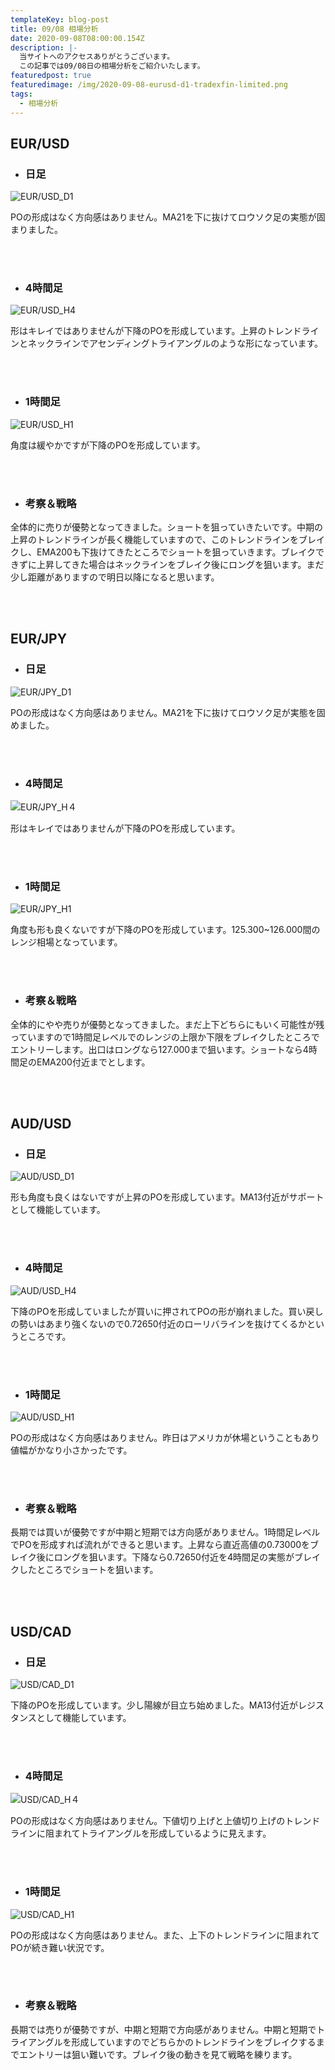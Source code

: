 ```yaml
---
templateKey: blog-post
title: 09/08 相場分析
date: 2020-09-08T08:00:00.154Z
description: |-
  当サイトへのアクセスありがとうございます。
  この記事では09/08日の相場分析をご紹介いたします。
featuredpost: true
featuredimage: /img/2020-09-08-eurusd-d1-tradexfin-limited.png
tags:
  - 相場分析
---
```

## EUR/USD

* ### 日足

![EUR/USD_D1](/img/2020-09-08-eurusd-d1-tradexfin-limited.png)

POの形成はなく方向感はありません。MA21を下に抜けてロウソク足の実態が固まりました。

<br>
<br>

* ### 4時間足

![EUR/USD_H4](/img/2020-09-08-eurusd-h4-tradexfin-limited.png)

形はキレイではありませんが下降のPOを形成しています。上昇のトレンドラインとネックラインでアセンディングトライアングルのような形になっています。

<br>
<br>

* ### 1時間足

![EUR/USD_H1](/img/2020-09-08-eurusd-h1-tradexfin-limited.png)

角度は緩やかですが下降のPOを形成しています。

<br>
<br>

* ### 考察＆戦略

全体的に売りが優勢となってきました。ショートを狙っていきたいです。中期の上昇のトレンドラインが長く機能していますので、このトレンドラインをブレイクし、EMA200も下抜けてきたところでショートを狙っていきます。ブレイクできずに上昇してきた場合はネックラインをブレイク後にロングを狙います。まだ少し距離がありますので明日以降になると思います。

<br>
<br>

## EUR/JPY

* ### 日足

![EUR/JPY_D1](/img/2020-09-08-eurjpy-d1-tradexfin-limited.png)

POの形成はなく方向感はありません。MA21を下に抜けてロウソク足が実態を固めました。

<br>
<br>

* ### 4時間足

![EUR/JPY_H４](/img/2020-09-08-eurjpy-h4-tradexfin-limited.png)

形はキレイではありませんが下降のPOを形成しています。

<br>
<br>

* ### 1時間足

![EUR/JPY_H1](/img/2020-09-08-eurjpy-h1-tradexfin-limited.png)

角度も形も良くないですが下降のPOを形成しています。125.300~126.000間のレンジ相場となっています。

<br>
<br>

* ### 考察＆戦略

全体的にやや売りが優勢となってきました。まだ上下どちらにもいく可能性が残っていますので1時間足レベルでのレンジの上限か下限をブレイクしたところでエントリーします。出口はロングなら127.000まで狙います。ショートなら4時間足のEMA200付近までとします。

<br>
<br>

## AUD/USD

* ### 日足

![AUD/USD_D1](/img/2020-09-08-audusd-d1-tradexfin-limited.png)

形も角度も良くはないですが上昇のPOを形成しています。MA13付近がサポートとして機能しています。

<br>
<br>

* ### 4時間足

![AUD/USD_H4](/img/2020-09-08-audusd-h4-tradexfin-limited.png)

下降のPOを形成していましたが買いに押されてPOの形が崩れました。買い戻しの勢いはあまり強くないので0.72650付近のローリバラインを抜けてくるかというところです。

<br>
<br>

* ### 1時間足

![AUD/USD_H1](/img/2020-09-08-audusd-h1-tradexfin-limited.png)

POの形成はなく方向感はありません。昨日はアメリカが休場ということもあり値幅がかなり小さかったです。

<br>
<br>

* ### 考察＆戦略

長期では買いが優勢ですが中期と短期では方向感がありません。1時間足レベルでPOを形成すれば流れができると思います。上昇なら直近高値の0.73000をブレイク後にロングを狙います。下降なら0.72650付近を4時間足の実態がブレイクしたところでショートを狙います。

<br>
<br>

## USD/CAD

* ### 日足

![USD/CAD_D1](/img/2020-09-08-usdcad-d1-tradexfin-limited.png)

下降のPOを形成しています。少し陽線が目立ち始めました。MA13付近がレジスタンスとして機能しています。

<br>
<br>

* ### 4時間足

![USD/CAD_H４](/img/2020-09-08-usdcad-h4-tradexfin-limited.png)

POの形成はなく方向感はありません。下値切り上げと上値切り上げのトレンドラインに阻まれてトライアングルを形成しているように見えます。

<br>
<br>

* ### 1時間足

![USD/CAD_H1](/img/2020-09-08-usdcad-h1-tradexfin-limited.png)

POの形成はなく方向感はありません。また、上下のトレンドラインに阻まれてPOが続き難い状況です。

<br>
<br>

* ### 考察＆戦略

長期では売りが優勢ですが、中期と短期で方向感がありません。中期と短期でトライアングルを形成していますのでどちらかのトレンドラインをブレイクするまでエントリーは狙い難いです。ブレイク後の動きを見て戦略を練ります。